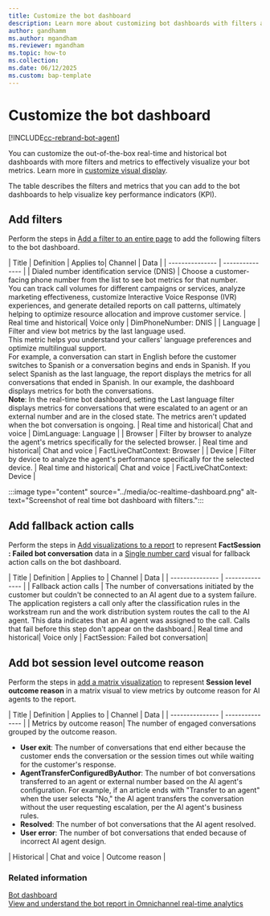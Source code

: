 ```yaml
---
title: Customize the bot dashboard
description: Learn more about customizing bot dashboards with filters and metrics to meet your business requirements.
author: gandhamm
ms.author: mgandham
ms.reviewer: mgandham
ms.topic: how-to
ms.collection: 
ms.date: 06/12/2025
ms.custom: bap-template 
---
```


# Customize the bot dashboard

[!INCLUDE[cc-rebrand-bot-agent](../includes/cc-rebrand-bot-agent.md)]


You can customize the out-of-the-box real-time and historical bot dashboards with more filters and metrics to effectively visualize your bot metrics. Learn more in [customize visual display](/dynamics365/customer-service/use/customize-reports).

 The table describes the filters and metrics that you can add to the bot dashboards to help visualize key performance indicators (KPI).

## Add filters

Perform the steps in [Add a filter to an entire page](/power-bi/create-reports/power-bi-report-add-filter?tabs=powerbi-desktop#add-a-filter-to-an-entire-page) to add the following filters to the bot dashboard.

| Title |   Definition | Applies to| Channel | Data |
| --------------- | --------------- |
| Dialed number identification service (DNIS) | Choose a customer-facing phone number from the list to see bot metrics for that number.<br> You can track call volumes for different campaigns or services, analyze marketing effectiveness, customize Interactive Voice Response (IVR) experiences, and generate detailed reports on call patterns, ultimately helping to optimize resource allocation and improve customer service. | Real time and historical| Voice only | DimPhoneNumber: DNIS |
| Language  | Filter and view bot metrics by the last language used.<br> This metric helps you understand your callers' language preferences and optimize multilingual support.<br> For example, a conversation can start in English before the customer switches to Spanish or a conversation begins and ends in Spanish. If you select Spanish as the last language, the report displays the metrics for all conversations that ended in Spanish. In our example, the dashboard displays metrics for both the conversations.<br>**Note**: In the real-time bot dashboard, setting the Last language filter displays metrics for conversations that were escalated to an agent or an external number and are in the closed state. The metrics aren't updated when the bot conversation is ongoing. | Real time and historical| Chat and voice | DimLanguage: Language |
| Browser  | Filter by browser to analyze the agent's metrics specifically for the selected browser. | Real time and historical| Chat and voice | FactLiveChatContext: Browser |
| Device  | Filter by device to analyze the agent's performance specifically for the selected device. | Real time and historical| Chat and voice | FactLiveChatContext: Device |

:::image type="content" source="../media/oc-realtime-dashboard.png" alt-text="Screenshot of real time bot dashboard with filters."::: 


## Add fallback action calls

Perform the steps in [Add visualizations to a report](/power-bi/visuals/power-bi-report-add-visualizations-i#add-visualizations-to-the-report) to represent **FactSession : Failed bot conversation** data in a [Single number card](/power-bi/visuals/power-bi-visualization-types-for-reports-and-q-and-a#single-number) visual for fallback action calls on the bot dashboard.

| Title |   Definition | Applies to | Channel | Data |
| --------------- | --------------- |
| Fallback action calls | The number of conversations initiated by the customer but couldn't be connected to an AI agent due to a system failure. The application registers a call only after the classification rules in the workstream run and the work distribution system routes the call to the AI agent. This data indicates that an AI agent was assigned to the call. Calls that fail before this step don't appear on the dashboard.| Real time and historical| Voice only | FactSession: Failed bot conversation|

## Add bot session level outcome reason

Perform the steps in [add a matrix visualization](/power-bi/visuals/power-bi-visualization-matrix-visual#lets-create-a-matrix-visual) to represent **Session level outcome reason** in a matrix visual to view metrics by outcome reason for AI agents to the report.

| Title |   Definition | Applies to | Channel | Data |
| --------------- | --------------- |
|  Metrics by outcome reason|  The number of engaged conversations grouped by the outcome reason. <br><ul><li>**User exit**: The number of conversations that end either because the customer ends the conversation or the session times out while waiting for the customer's response.</li> <li> **AgentTransferConfiguredByAuthor**: The number of bot conversations transferred to an agent or external number based on the AI agent's configuration. For example, if an article ends with "Transfer to an agent" when the user selects "No," the AI agent transfers the conversation without the user requesting escalation, per the AI agent's business rules.</li><li>**Resolved**: The number of bot conversations that the AI agent resolved. </li><li>**User error**: The number of bot conversations that ended because of incorrect AI agent design.</li></ul> | Historical | Chat and voice | Outcome reason |

### Related information

[Bot dashboard](/dynamics365/customer-service/use/oc-bot-dashboard?context=/dynamics365/contact-center/use-context)  
[View and understand the bot report in Omnichannel real-time analytics](agent-realtime-dashboard.md)  
